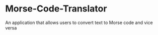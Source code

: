 # Morse-Code-Translator
 An application that allows users to convert text to Morse code and vice versa
